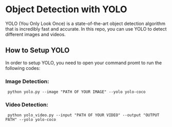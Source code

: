 # Object Detection with YOLO
YOLO (You Only Look Once) is a state-of-the-art object detection algorithm that is incredibly fast and accurate. In this repo, you can use YOLO to detect different images and videos. 
## How to Setup YOLO
In order to setup YOLO, you need to open your command promt to run the following codes:
### Image Detection: 
```
 python yolo.py --image "PATH OF YOUR IMAGE" --yolo yolo-coco
```
### Video Detection: 
```
 python yolo_video.py --input "PATH OF YOUR VIDEO" --output "OUTPUT PATH" --yolo yolo-coco
```


